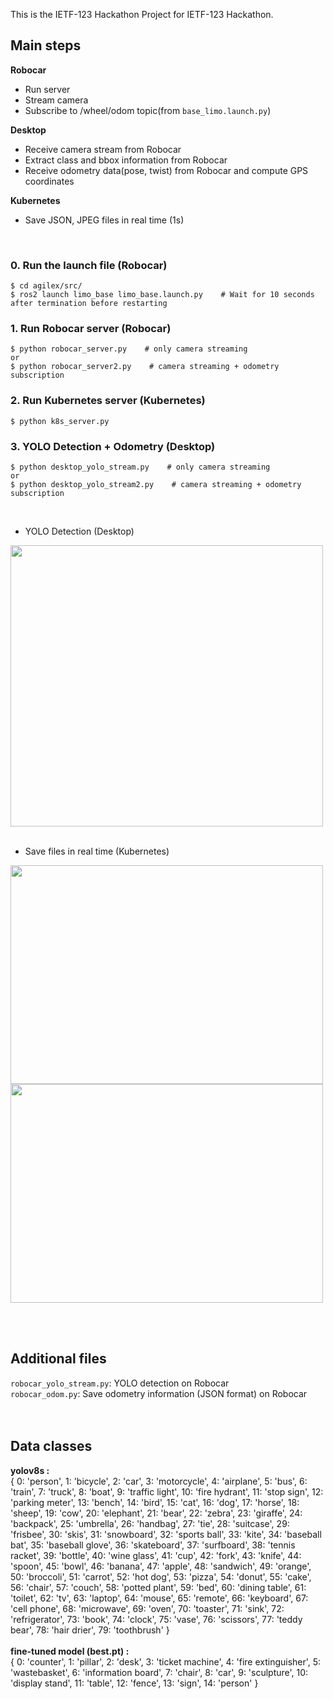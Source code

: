 This is the IETF-123 Hackathon Project for IETF-123 Hackathon.

## Main steps
**Robocar**<br/>
- Run server<br/>
- Stream camera<br/>
- Subscribe to /wheel/odom topic(from ```base_limo.launch.py```)<br/>

**Desktop**<br/>
- Receive camera stream from Robocar<br/>
- Extract class and bbox information from Robocar<br/>
- Receive odometry data(pose, twist) from Robocar and compute GPS coordinates<br/>


**Kubernetes**<br/>
- Save JSON, JPEG files in real time (1s)<br/>
<br/>

### 0. Run the launch file (Robocar)
```
$ cd agilex/src/
$ ros2 launch limo_base limo_base.launch.py    # Wait for 10 seconds after termination before restarting
```

### 1. Run Robocar server (Robocar)
```
$ python robocar_server.py    # only camera streaming
or
$ python robocar_server2.py    # camera streaming + odometry subscription
```

### 2. Run Kubernetes server (Kubernetes)
```
$ python k8s_server.py
```

### 3. YOLO Detection + Odometry (Desktop)
```
$ python desktop_yolo_stream.py    # only camera streaming
or
$ python desktop_yolo_stream2.py    # camera streaming + odometry subscription
```
<br/>

- YOLO Detection (Desktop)<br/>
<img src="https://github.com/user-attachments/assets/cfd2f5f8-caf9-4f42-a71e-4700724dfdeb" width="500" height="450"/>
</br></br>

- Save files in real time (Kubernetes)</br>
<img src="https://github.com/user-attachments/assets/1af6d34e-9590-4214-96c4-a6921b0f2eea" width="500" height="350"/>
<img src="https://github.com/user-attachments/assets/9a6a7beb-29b9-4d06-8f85-fc2fe75a017a" width="500" height="350"/>

<br/><br/>

## Additional files
```robocar_yolo_stream.py```: YOLO detection on Robocar</br>
```robocar_odom.py```: Save odometry information (JSON format) on Robocar</br>
</br><br/>

## Data classes
**yolov8s :**<br/>
{ 0: 'person',
 1: 'bicycle',
 2: 'car',
 3: 'motorcycle',
 4: 'airplane',
 5: 'bus',
 6: 'train',
 7: 'truck',
 8: 'boat',
 9: 'traffic light',
 10: 'fire hydrant',
 11: 'stop sign',
 12: 'parking meter',
 13: 'bench',
 14: 'bird',
 15: 'cat',
 16: 'dog',
 17: 'horse',
 18: 'sheep',
 19: 'cow',
 20: 'elephant',
 21: 'bear',
 22: 'zebra',
 23: 'giraffe',
 24: 'backpack',
 25: 'umbrella',
 26: 'handbag',
 27: 'tie',
 28: 'suitcase',
 29: 'frisbee',
 30: 'skis',
 31: 'snowboard',
 32: 'sports ball',
 33: 'kite',
 34: 'baseball bat',
 35: 'baseball glove',
 36: 'skateboard',
 37: 'surfboard',
 38: 'tennis racket',
 39: 'bottle',
 40: 'wine glass',
 41: 'cup',
 42: 'fork',
 43: 'knife',
 44: 'spoon',
 45: 'bowl',
 46: 'banana',
 47: 'apple',
 48: 'sandwich',
 49: 'orange',
 50: 'broccoli',
 51: 'carrot',
 52: 'hot dog',
 53: 'pizza',
 54: 'donut',
 55: 'cake',
 56: 'chair',
 57: 'couch',
 58: 'potted plant',
 59: 'bed',
 60: 'dining table',
 61: 'toilet',
 62: 'tv',
 63: 'laptop',
 64: 'mouse',
 65: 'remote',
 66: 'keyboard',
 67: 'cell phone',
 68: 'microwave',
 69: 'oven',
 70: 'toaster',
 71: 'sink',
 72: 'refrigerator',
 73: 'book',
 74: 'clock',
 75: 'vase',
 76: 'scissors',
 77: 'teddy bear',
 78: 'hair drier',
 79: 'toothbrush'
 }
 <br/><br/>
 **fine-tuned model (best.pt) :**<br/>
{ 0: 'counter',
 1: 'pillar',
 2: 'desk',
 3: 'ticket machine',
 4: 'fire extinguisher',
 5: 'wastebasket',
 6: 'information board',
 7: 'chair',
 8: 'car',
 9: 'sculpture',
 10: 'display stand',
 11: 'table',
 12: 'fence',
 13: 'sign',
 14: 'person'
 }
 

